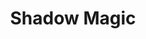 ---
title: "Shadow Magic"
canonical: "skill/shadow-magic"
lists:
    - warlock-loresheet
tier: 1
min_type: "warlock-x/all"
osp_cost: 10
---